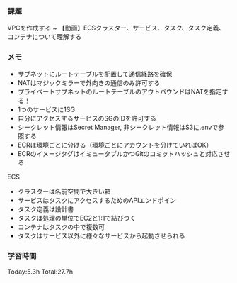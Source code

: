 ### 課題
VPCを作成する ~ 【動画】ECSクラスター、サービス、タスク、タスク定義、コンテナについて理解する

### メモ
- サブネットにルートテーブルを配置して通信経路を確保
- NATはマジックミラーで外向きの通信のみ許可する
- プライベートサブネットのルートテーブルのアウトバウンドはNATを指定する！
- 1つのサービスに1SG
- 自分にアクセスするサービスのSGのIDを許可する
- シークレット情報はSecret Manager, 非シークレット情報はS3に.envで参照する
- ECRは環境ごとに分ける（環境ごとにアカウントを分けていればOK）
- ECRのイメージタグはイミュータブルかつGitのコミットハッシュと対応させる

ECS
- クラスターは名前空間で大きい箱
- サービスはタスクにアクセスするためのAPIエンドポイン
- タスク定義は設計書
- タスクは処理の単位でEC2と1:1で結びつく
- コンテナはタスクの中で複数可
- タスクはサービス以外に様々なサービスから起動させられる

### 学習時間
Today:5.3h
Total:27.7h